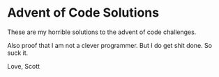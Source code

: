 # Advent of Code Solutions

These are my horrible solutions to the advent of code challenges.

Also proof that I am not a clever programmer. But I do get shit done. So suck it.

Love,
Scott
